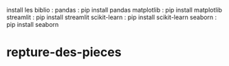 install les biblio :
pandas : pip install pandas
matplotlib : pip install matplotlib
streamlit : pip install streamlit
scikit-learn : pip install scikit-learn
seaborn : pip install seaborn
# repture-des-pieces
